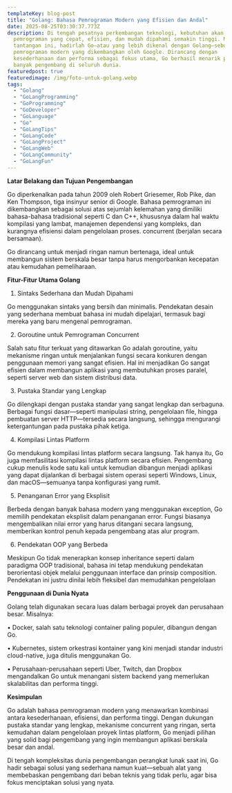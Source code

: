 ```yaml
---
templateKey: blog-post
title: "Golang: Bahasa Pemrograman Modern yang Efisien dan Andal"
date: 2025-08-25T03:30:37.773Z
description: Di tengah pesatnya perkembangan teknologi, kebutuhan akan bahasa
  pemrograman yang cepat, efisien, dan mudah dipahami semakin tinggi. Menjawab
  tantangan ini, hadirlah Go—atau yang lebih dikenal dengan Golang—sebuah bahasa
  pemrograman modern yang dikembangkan oleh Google. Dirancang dengan
  kesederhanaan dan performa sebagai fokus utama, Go berhasil menarik perhatian
  banyak pengembang di seluruh dunia.
featuredpost: true
featuredimage: /img/foto-untuk-golang.webp
tags:
  - "Golang"
  - "GoLangProgramming"
  - "GoProgramming"
  - "GoDeveloper"
  - "GoLanguage"
  - "Go"
  - "GoLangTips"
  - "GoLangCode"
  - "GoLangProject"
  - "GoLangWeb"
  - "GoLangCommunity"
  - "GoLangFun"
---
```

**Latar Belakang dan Tujuan Pengembangan**

 Go diperkenalkan pada tahun 2009 oleh Robert Griesemer, Rob Pike, dan Ken Thompson, tiga insinyur senior di Google. Bahasa pemrograman ini dikembangkan sebagai solusi atas sejumlah kelemahan yang dimiliki bahasa-bahasa tradisional seperti C dan C++, khususnya dalam hal waktu kompilasi yang lambat, manajemen dependensi yang kompleks, dan kurangnya efisiensi dalam pengelolaan proses. concurrent (berjalan secara bersamaan).

Go dirancang untuk menjadi ringan namun bertenaga, ideal untuk membangun sistem berskala besar tanpa harus mengorbankan kecepatan atau kemudahan pemeliharaan.

**Fitur-Fitur Utama Golang**

1. Sintaks Sederhana dan Mudah Dipahami

Go menggunakan sintaks yang bersih dan minimalis. Pendekatan desain yang sederhana membuat bahasa ini mudah dipelajari, termasuk bagi mereka yang baru mengenal pemrograman.

2. Goroutine untuk Pemrograman Concurrent

Salah satu fitur terkuat yang ditawarkan Go adalah goroutine, yaitu mekanisme ringan untuk menjalankan fungsi secara konkuren dengan penggunaan memori yang sangat efisien. Hal ini menjadikan Go sangat efisien dalam membangun aplikasi yang membutuhkan proses paralel, seperti server web dan sistem distribusi data.

3. Pustaka Standar yang Lengkap

Go dilengkapi dengan pustaka standar yang sangat lengkap dan serbaguna. Berbagai fungsi dasar—seperti manipulasi string, pengelolaan file, hingga pembuatan server HTTP—tersedia secara langsung, sehingga mengurangi ketergantungan pada pustaka pihak ketiga. 

4. Kompilasi Lintas Platform

Go mendukung kompilasi lintas platform secara langsung. Tak hanya itu, Go juga memfasilitasi kompilasi lintas platform secara efisien. Pengembang cukup menulis kode satu kali untuk kemudian dibangun menjadi aplikasi yang dapat dijalankan di berbagai sistem operasi seperti Windows, Linux, dan macOS—semuanya tanpa konfigurasi yang rumit.

5. Penanganan Error yang Eksplisit

Berbeda dengan banyak bahasa modern yang menggunakan exception, Go memilih pendekatan eksplisit dalam penanganan error. Fungsi biasanya mengembalikan nilai error yang harus ditangani secara langsung, memberikan kontrol penuh kepada pengembang atas alur program.

6. Pendekatan OOP yang Berbeda

Meskipun Go tidak menerapkan konsep inheritance seperti dalam paradigma OOP tradisional, bahasa ini tetap mendukung pendekatan berorientasi objek melalui penggunaan interface dan prinsip composition. Pendekatan ini justru dinilai lebih fleksibel dan memudahkan pengelolaan 

**Penggunaan di Dunia Nyata**

Golang telah digunakan secara luas dalam berbagai proyek dan perusahaan besar. Misalnya:

• Docker, salah satu teknologi container paling populer, dibangun dengan Go.

• Kubernetes, sistem orkestrasi kontainer yang kini menjadi standar industri cloud-native, juga ditulis menggunakan Go.

• Perusahaan-perusahaan seperti Uber, Twitch, dan Dropbox mengandalkan Go untuk menangani sistem backend yang memerlukan skalabilitas dan performa tinggi.

**Kesimpulan**

Go adalah bahasa pemrograman modern yang menawarkan kombinasi antara kesederhanaan, efisiensi, dan performa tinggi. Dengan dukungan pustaka standar yang lengkap, mekanisme concurrent yang ringan, serta kemudahan dalam pengelolaan proyek lintas platform, Go menjadi pilihan yang solid bagi pengembang yang ingin membangun aplikasi berskala besar dan andal.

Di tengah kompleksitas dunia pengembangan perangkat lunak saat ini, Go hadir sebagai solusi yang sederhana namun kuat—sebuah alat yang membebaskan pengembang dari beban teknis yang tidak perlu, agar bisa fokus menciptakan solusi yang nyata.